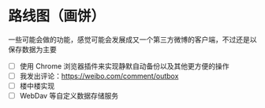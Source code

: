 # 路线图（画饼）

一些可能会做的功能，感觉可能会发展成又一个第三方微博的客户端，不过还是以保存数据为主要

- [ ] 使用 Chrome 浏览器插件来实现静默自动备份以及其他更方便的操作
- [ ] 我发出评论：https://weibo.com/comment/outbox
- [ ] 楼中楼实现
- [ ] WebDav 等自定义数据存储服务
